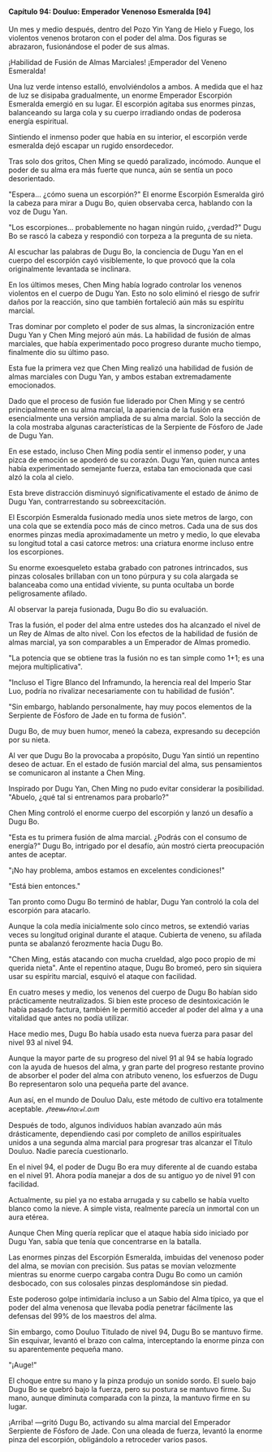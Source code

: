 
#### Capítulo 94: Douluo: Emperador Venenoso Esmeralda [94]

Un mes y medio después, dentro del Pozo Yin Yang de Hielo y Fuego, los violentos venenos brotaron con el poder del alma. Dos figuras se abrazaron, fusionándose el poder de sus almas.

¡Habilidad de Fusión de Almas Marciales! ¡Emperador del Veneno Esmeralda!

Una luz verde intenso estalló, envolviéndolos a ambos. A medida que el haz de luz se disipaba gradualmente, un enorme Emperador Escorpión Esmeralda emergió en su lugar. El escorpión agitaba sus enormes pinzas, balanceando su larga cola y su cuerpo irradiando ondas de poderosa energía espiritual.

Sintiendo el inmenso poder que había en su interior, el escorpión verde esmeralda dejó escapar un rugido ensordecedor.

Tras solo dos gritos, Chen Ming se quedó paralizado, incómodo. Aunque el poder de su alma era más fuerte que nunca, aún se sentía un poco desorientado.

"Espera... ¿cómo suena un escorpión?" El enorme Escorpión Esmeralda giró la cabeza para mirar a Dugu Bo, quien observaba cerca, hablando con la voz de Dugu Yan.

"Los escorpiones... probablemente no hagan ningún ruido, ¿verdad?" Dugu Bo se rascó la cabeza y respondió con torpeza a la pregunta de su nieta.

Al escuchar las palabras de Dugu Bo, la conciencia de Dugu Yan en el cuerpo del escorpión cayó visiblemente, lo que provocó que la cola originalmente levantada se inclinara.

En los últimos meses, Chen Ming había logrado controlar los venenos violentos en el cuerpo de Dugu Yan. Esto no solo eliminó el riesgo de sufrir daños por la reacción, sino que también fortaleció aún más su espíritu marcial.

Tras dominar por completo el poder de sus almas, la sincronización entre Dugu Yan y Chen Ming mejoró aún más. La habilidad de fusión de almas marciales, que había experimentado poco progreso durante mucho tiempo, finalmente dio su último paso.

Esta fue la primera vez que Chen Ming realizó una habilidad de fusión de almas marciales con Dugu Yan, y ambos estaban extremadamente emocionados.

Dado que el proceso de fusión fue liderado por Chen Ming y se centró principalmente en su alma marcial, la apariencia de la fusión era esencialmente una versión ampliada de su alma marcial. Solo la sección de la cola mostraba algunas características de la Serpiente de Fósforo de Jade de Dugu Yan.

En ese estado, incluso Chen Ming podía sentir el inmenso poder, y una pizca de emoción se apoderó de su corazón. Dugu Yan, quien nunca antes había experimentado semejante fuerza, estaba tan emocionada que casi alzó la cola al cielo.

Esta breve distracción disminuyó significativamente el estado de ánimo de Dugu Yan, contrarrestando su sobreexcitación.

El Escorpión Esmeralda fusionado medía unos siete metros de largo, con una cola que se extendía poco más de cinco metros. Cada una de sus dos enormes pinzas medía aproximadamente un metro y medio, lo que elevaba su longitud total a casi catorce metros: una criatura enorme incluso entre los escorpiones.

Su enorme exoesqueleto estaba grabado con patrones intrincados, sus pinzas colosales brillaban con un tono púrpura y su cola alargada se balanceaba como una entidad viviente, su punta ocultaba un borde peligrosamente afilado.

Al observar la pareja fusionada, Dugu Bo dio su evaluación.

Tras la fusión, el poder del alma entre ustedes dos ha alcanzado el nivel de un Rey de Almas de alto nivel. Con los efectos de la habilidad de fusión de almas marcial, ya son comparables a un Emperador de Almas promedio.

"La potencia que se obtiene tras la fusión no es tan simple como 1+1; es una mejora multiplicativa".

"Incluso el Tigre Blanco del Inframundo, la herencia real del Imperio Star Luo, podría no rivalizar necesariamente con tu habilidad de fusión".

"Sin embargo, hablando personalmente, hay muy pocos elementos de la Serpiente de Fósforo de Jade en tu forma de fusión".

Dugu Bo, de muy buen humor, meneó la cabeza, expresando su decepción por su nieta.

Al ver que Dugu Bo la provocaba a propósito, Dugu Yan sintió un repentino deseo de actuar. En el estado de fusión marcial del alma, sus pensamientos se comunicaron al instante a Chen Ming.

Inspirado por Dugu Yan, Chen Ming no pudo evitar considerar la posibilidad. "Abuelo, ¿qué tal si entrenamos para probarlo?"

Chen Ming controló el enorme cuerpo del escorpión y lanzó un desafío a Dugu Bo.

"Esta es tu primera fusión de alma marcial. ¿Podrás con el consumo de energía?" Dugu Bo, intrigado por el desafío, aún mostró cierta preocupación antes de aceptar.

"¡No hay problema, ambos estamos en excelentes condiciones!"

"Está bien entonces."

Tan pronto como Dugu Bo terminó de hablar, Dugu Yan controló la cola del escorpión para atacarlo.

Aunque la cola medía inicialmente solo cinco metros, se extendió varias veces su longitud original durante el ataque. Cubierta de veneno, su afilada punta se abalanzó ferozmente hacia Dugu Bo.

"Chen Ming, estás atacando con mucha crueldad, algo poco propio de mi querida nieta". Ante el repentino ataque, Dugu Bo bromeó, pero sin siquiera usar su espíritu marcial, esquivó el ataque con facilidad.

En cuatro meses y medio, los venenos del cuerpo de Dugu Bo habían sido prácticamente neutralizados. Si bien este proceso de desintoxicación le había pasado factura, también le permitió acceder al poder del alma y a una vitalidad que antes no podía utilizar.

Hace medio mes, Dugu Bo había usado esta nueva fuerza para pasar del nivel 93 al nivel 94.

Aunque la mayor parte de su progreso del nivel 91 al 94 se había logrado con la ayuda de huesos del alma, y gran parte del progreso restante provino de absorber el poder del alma con atributo veneno, los esfuerzos de Dugu Bo representaron solo una pequeña parte del avance.

Aun así, en el mundo de Douluo Dalu, este método de cultivo era totalmente aceptable. 𝒻𝘳𝘦𝘦𝘸ℯ𝒷𝘯𝘰𝑣ℯ𝑙.𝘤𝑜𝘮

Después de todo, algunos individuos habían avanzado aún más drásticamente, dependiendo casi por completo de anillos espirituales unidos a una segunda alma marcial para progresar tras alcanzar el Título Douluo. Nadie parecía cuestionarlo.

En el nivel 94, el poder de Dugu Bo era muy diferente al de cuando estaba en el nivel 91. Ahora podía manejar a dos de su antiguo yo de nivel 91 con facilidad.

Actualmente, su piel ya no estaba arrugada y su cabello se había vuelto blanco como la nieve. A simple vista, realmente parecía un inmortal con un aura etérea.

Aunque Chen Ming quería replicar que el ataque había sido iniciado por Dugu Yan, sabía que tenía que concentrarse en la batalla.

Las enormes pinzas del Escorpión Esmeralda, imbuidas del venenoso poder del alma, se movían con precisión. Sus patas se movían velozmente mientras su enorme cuerpo cargaba contra Dugu Bo como un camión desbocado, con sus colosales pinzas desplomándose sin piedad.

Este poderoso golpe intimidaría incluso a un Sabio del Alma típico, ya que el poder del alma venenosa que llevaba podía penetrar fácilmente las defensas del 99% de los maestros del alma.

Sin embargo, como Douluo Titulado de nivel 94, Dugu Bo se mantuvo firme. Sin esquivar, levantó el brazo con calma, interceptando la enorme pinza con su aparentemente pequeña mano.

"¡Auge!"

El choque entre su mano y la pinza produjo un sonido sordo. El suelo bajo Dugu Bo se quebró bajo la fuerza, pero su postura se mantuvo firme. Su mano, aunque diminuta comparada con la pinza, la mantuvo firme en su lugar.

¡Arriba! —gritó Dugu Bo, activando su alma marcial del Emperador Serpiente de Fósforo de Jade. Con una oleada de fuerza, levantó la enorme pinza del escorpión, obligándolo a retroceder varios pasos.